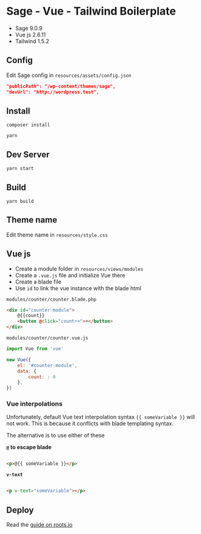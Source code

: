 # Sage - Vue - Tailwind Boilerplate

- Sage 9.0.9
- Vue js 2.6.11
- Tailwind 1.5.2

## Config

Edit Sage config in `resources/assets/config.json`

```json
"publicPath": "/wp-content/themes/sage",
"devUrl": "http://wordpress.test",
```

## Install

    composer install

    yarn

## Dev Server

    yarn start

## Build

    yarn build
    
## Theme name

Edit theme name in `resources/style.css`


## Vue js

- Create a module folder in `resources/views/modules`
- Create a `.vue.js` file and initialize Vue there
- Create a blade file
- Use `id` to link the vue instance with the blade html

`modules/counter/counter.blade.php`
```html
<div id="counter-module">
    @{{count}} 
    <button @click="count++">+</button>
</div>
```

`modules/counter/counter.vue.js`
```js
import Vue from 'vue'

new Vue({
    el: '#counter-module',
    data: {
        count: : 0
    },
})
```

### Vue interpolations

Unfortunately, default Vue text interpolation syntax `{{ someVariable }}` will not work. This is because it conflicts with blade templating syntax. 

The alternative is to use either of these

**`@` to escape blade**
```html

<p>@{{ someVariable }}</p>

```
**`v-text`**
```html

<p v-text="someVariable"></p>

```


## Deploy

Read the [guide on roots.io](https://roots.io/docs/sage/9.x/deployment/)
